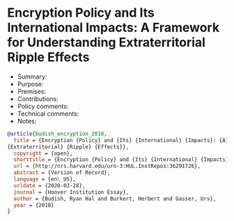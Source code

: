 # Encryption Policy and Its International Impacts: A Framework for Understanding Extraterritorial Ripple Effects

- Summary:
- Purpose:
- Premises:
- Contributions:
- Policy comments:
- Technical comments:
- Notes:

```bib
@article{budish_encryption_2018,
  title = {Encryption {Policy} and {Its} {International} {Impacts}: {A} {Framework} for {Understanding}
{Extraterritorial} {Ripple} {Effects}},
  copyright = {open},
  shorttitle = {Encryption {Policy} and {Its} {International} {Impacts}},
  url = {http://nrs.harvard.edu/urn-3:HUL.InstRepos:36291726},
  abstract = {Version of Record},
  language = {en\_US},
  urldate = {2020-03-28},
  journal = {Hoover Institution Essay},
  author = {Budish, Ryan Hal and Burkert, Herbert and Gasser, Urs},
  year = {2018}
}
```
